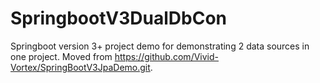 # SpringbootV3DualDbCon
Springboot version 3+ project demo for demonstrating 2 data sources in one project. Moved from https://github.com/Vivid-Vortex/SpringBootV3JpaDemo.git.
